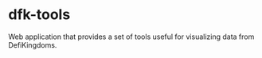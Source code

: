 # dfk-tools

Web application that provides a set of tools useful for visualizing data from DefiKingdoms.
